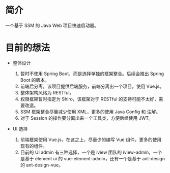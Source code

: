 # 简介
一个基于 SSM 的 Java Web 项目快速启动器。  

# 目前的想法
- 整体设计
    1. 暂时不使用 Spring Boot，而是选择单独的框架整合。后续会推出 Spring Boot 的版本。  
    2. 前端后分离，该项目提供后端服务，前端分离出一个项目，使用 Vue.js。  
    3. 整体架构风格为 RESTful。  
    4. 权限框架暂时指定为 Shiro，该框架对于 RESTful 的支持可能不太好，需要改造。  
    5. SSM 框架整合尽量减少使用 XML，更多的使用 Java Config 和 注解。  
    6. 对于 Session 的操作要分离出来一个工具类，方便后续使用 JWT。  

- UI 选择
    1. 前端框架使用 Vue.js，在这之上，尽量少的编写 Vue 组件，更多的使用现有的组件。  
    2. 目前的 UI admin 有三种选择，一个是 iview 团队的 iview-admin，一个是基于 element ui 的 vue-element-admin，还有一个是基于 ant-design 的 ant-design-vue。  

